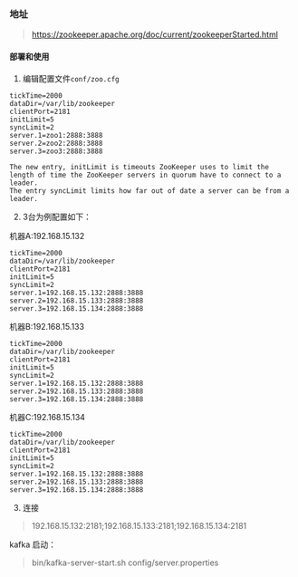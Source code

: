 ### 地址

> https://zookeeper.apache.org/doc/current/zookeeperStarted.html

#### 部署和使用

1. 编辑配置文件`conf/zoo.cfg`

``` 
tickTime=2000
dataDir=/var/lib/zookeeper
clientPort=2181
initLimit=5
syncLimit=2
server.1=zoo1:2888:3888
server.2=zoo2:2888:3888
server.3=zoo3:2888:3888

The new entry, initLimit is timeouts ZooKeeper uses to limit the length of time the ZooKeeper servers in quorum have to connect to a leader. 
The entry syncLimit limits how far out of date a server can be from a leader.
```

2. 3台为例配置如下：

机器A:192.168.15.132
``` 
tickTime=2000
dataDir=/var/lib/zookeeper
clientPort=2181
initLimit=5
syncLimit=2
server.1=192.168.15.132:2888:3888
server.2=192.168.15.133:2888:3888
server.3=192.168.15.134:2888:3888
```

机器B:192.168.15.133
``` 
tickTime=2000
dataDir=/var/lib/zookeeper
clientPort=2181
initLimit=5
syncLimit=2
server.1=192.168.15.132:2888:3888
server.2=192.168.15.133:2888:3888
server.3=192.168.15.134:2888:3888
```

机器C:192.168.15.134
``` 
tickTime=2000
dataDir=/var/lib/zookeeper
clientPort=2181
initLimit=5
syncLimit=2
server.1=192.168.15.132:2888:3888
server.2=192.168.15.133:2888:3888
server.3=192.168.15.134:2888:3888
```

3. 连接
> 192.168.15.132:2181;192.168.15.133:2181;192.168.15.134:2181


kafka 启动：
> bin/kafka-server-start.sh config/server.properties
